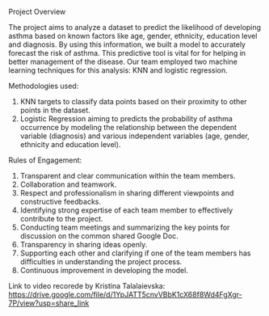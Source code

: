 Project Overview

The project aims to analyze a dataset to predict the likelihood of developing asthma based on known factors like age, gender, ethnicity, education level and diagnosis. By using this information, we built a model to accurately forecast the risk of asthma. This predictive tool is vital for for  helping in  better management of the disease. Our team  employed two machine learning techniques for this analysis: KNN and logistic regression.

Methodologies used:
1. KNN targets  to classify data points based on their proximity to other points in the dataset.
2. Logistic Regression aiming  to predicts the probability of asthma occurrence by modeling the relationship between the dependent variable (diagnosis)  and various independent variables (age, gender, ethnicity and education level).

Rules of Engagement:
1. Transparent and clear communication within the team members.
2. Collaboration and teamwork.
3. Respect and professionalism in sharing different viewpoints and constructive feedbacks.
4. Identifying strong expertise of each team member to effectively contribute to the project.
5. Conducting team meetings and summarizing the key points for discussion on the common shared Google Doc.
6. Transparency in sharing ideas openly.
7. Supporting each other and clarifying if one of the team members has difficulties in understanding the project process.
8. Continuous improvement in developing the model.

  
Link to video recorede by Kristina Talalaievska: https://drive.google.com/file/d/1YpJATT5cnvVBbK1cX68f8Wd4FgXgr-7P/view?usp=share_link
